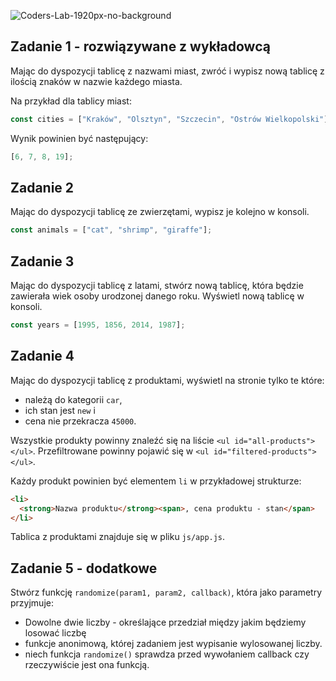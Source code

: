 ![Coders-Lab-1920px-no-background](https://user-images.githubusercontent.com/30623667/104709394-2cabee80-571f-11eb-9518-ea6a794e558e.png)


## Zadanie 1 - rozwiązywane z wykładowcą

Mając do dyspozycji tablicę z nazwami miast, zwróć i wypisz nową tablicę z ilością znaków w nazwie każdego miasta.

Na przykład dla tablicy miast:

```js
const cities = ["Kraków", "Olsztyn", "Szczecin", "Ostrów Wielkopolski"];
```

Wynik powinien być następujący:

```js
[6, 7, 8, 19];
```


## Zadanie 2

Mając do dyspozycji tablicę ze zwierzętami, wypisz je kolejno w konsoli.

```js
const animals = ["cat", "shrimp", "giraffe"];
```


## Zadanie 3



Mając do dyspozycji tablicę z latami, stwórz nową tablicę, która będzie zawierała wiek osoby urodzonej danego roku. Wyświetl nową tablicę w konsoli.

```js
const years = [1995, 1856, 2014, 1987];
```



## Zadanie 4



Mając do dyspozycji tablicę z produktami, wyświetl na stronie tylko te które:

- należą do kategorii `car`, 
- ich stan jest `new` i 
- cena nie przekracza `45000`.

Wszystkie produkty powinny znaleźć się na liście `<ul id="all-products"></ul>`. 
Przefiltrowane powinny pojawić się w `<ul id="filtered-products"></ul>`.

Każdy produkt powinien być elementem `li` w przykładowej strukturze:
```html
<li>
  <strong>Nazwa produktu</strong><span>, cena produktu - stan</span>
</li>
```

Tablica z produktami znajduje się w pliku `js/app.js`.



## Zadanie 5 - dodatkowe

Stwórz funkcję `randomize(param1, param2, callback)`, która jako parametry przyjmuje:

- Dowolne dwie liczby - określające przedział między jakim będziemy losować liczbę
- funkcje anonimową, której zadaniem jest wypisanie wylosowanej liczby.
- niech funkcja `randomize()` sprawdza przed wywołaniem callback czy rzeczywiście jest ona funkcją.
